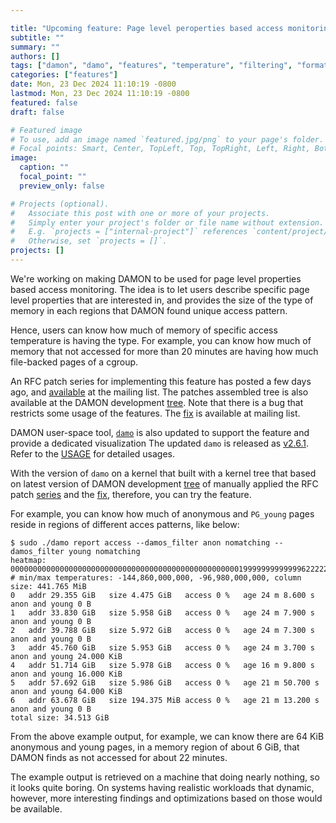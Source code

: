 ```yaml
---

title: "Upcoming feature: Page level peroperties based access monitoring"
subtitle: ""
summary: ""
authors: []
tags: ["damon", "damo", "features", "temperature", "filtering", "formatting"]
categories: ["features"]
date: Mon, 23 Dec 2024 11:10:19 -0800
lastmod: Mon, 23 Dec 2024 11:10:19 -0800
featured: false
draft: false

# Featured image
# To use, add an image named `featured.jpg/png` to your page's folder.
# Focal points: Smart, Center, TopLeft, Top, TopRight, Left, Right, BottomLeft, Bottom, BottomRight.
image:
  caption: ""
  focal_point: ""
  preview_only: false

# Projects (optional).
#   Associate this post with one or more of your projects.
#   Simply enter your project's folder or file name without extension.
#   E.g. `projects = ["internal-project"]` references `content/project/deep-learning/index.md`.
#   Otherwise, set `projects = []`.
projects: []
---
```


We're working on making DAMON to be used for page level properties based access
monitoring.  The idea is to let users describe specific page level properties
that are interested in, and provides the size of the type of memory in each
regions that DAMON found unique access pattern.

Hence, users can know how much of memory of specific access temperature is
having the type.  For example, you can know how much of memory that not
accessed for more than 20 minutes are having how much file-backed pages of a
cgroup.

An RFC patch series for implementing this feature has posted a few days ago,
and [available](https://lore.kernel.org/20241219040327.61902-1-sj@kernel.org)
at the mailing list.  The patches assembled tree is also available at the DAMON
development
[tree](https://git.kernel.org/pub/scm/linux/kernel/git/sj/linux.git/log/?h=damon/next).
Note that there is a bug that restricts some usage of the features.  The
[fix](https://lore.kernel.org/20241222231222.85060-3-sj@kernel.org) is
available at mailing list.

DAMON user-space tool, [`damo`](https://github.com/damonitor/damo) is also
updated to support the feature and provide a dedicated visualization The
updated `damo` is released as
[v2.6.1](https://github.com/damonitor/damo/blob/v2.6.1/release_note#L4).  Refer
to the
[USAGE](https://github.com/damonitor/damo/blob/v2.6.1/USAGE.md#damo-report-access-page-level-properties-based-access-monitoring)
for detailed usages.

With the version of `damo` on a kernel that built with a kernel tree that based
on latest version of DAMON development
[tree](https://git.kernel.org/pub/scm/linux/kernel/git/sj/linux.git/log/?h=damon/next)
of manually applied the RFC patch
[series](https://lore.kernel.org/20241219040327.61902-1-sj@kernel.org) and the
[fix](https://lore.kernel.org/20241222231222.85060-3-sj@kernel.org), therefore,
you can try the feature.

For example, you can know how much of anonymous and `PG_young` pages reside in
regions of different acces patterns, like below:

```
$ sudo ./damo report access --damos_filter anon nomatching --damos_filter young nomatching
heatmap: 00000000000000000000000000000000000000000000000000019999999999999622222222222222
# min/max temperatures: -144,860,000,000, -96,980,000,000, column size: 441.765 MiB
0   addr 29.355 GiB   size 4.475 GiB   access 0 %   age 24 m 8.600 s  anon and young 0 B
1   addr 33.830 GiB   size 5.958 GiB   access 0 %   age 24 m 7.900 s  anon and young 0 B
2   addr 39.788 GiB   size 5.972 GiB   access 0 %   age 24 m 7.300 s  anon and young 0 B
3   addr 45.760 GiB   size 5.953 GiB   access 0 %   age 24 m 3.700 s  anon and young 24.000 KiB
4   addr 51.714 GiB   size 5.978 GiB   access 0 %   age 16 m 9.800 s  anon and young 16.000 KiB
5   addr 57.692 GiB   size 5.986 GiB   access 0 %   age 21 m 50.700 s anon and young 64.000 KiB
6   addr 63.678 GiB   size 194.375 MiB access 0 %   age 21 m 13.200 s anon and young 0 B
total size: 34.513 GiB
```

From the above example output, for example, we can know there are 64 KiB
anonymous and young pages, in a memory region of about 6 GiB, that DAMON finds
as not accessed for about 22 minutes.

The example output is retrieved on a machine that doing nearly nothing, so it
looks quite boring.  On systems having realistic workloads that dynamic,
however, more interesting findings and optimizations based on those would be
available.
